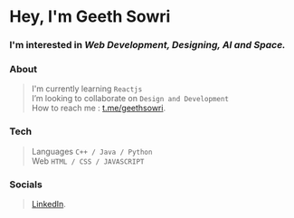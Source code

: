 # Hey, I'm Geeth Sowri

### I'm interested in _Web Development, Designing, AI and Space._

### About
> I'm currently learning `Reactjs`<br>
> I’m looking to collaborate on `Design and Development`<br>
> How to reach me : [t.me/geethsowri](https://t.me/geethsowri).
### Tech
> Languages  `C++ / Java / Python` <br>
> Web       `HTML / CSS / JAVASCRIPT`
### Socials 
> [LinkedIn](https://www.linkedin.com/in/nainala-geeth-sowri-76975b247/).



